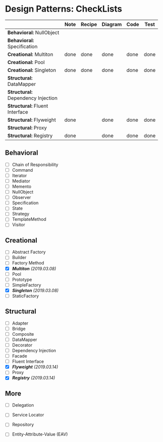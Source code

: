 # Design Patterns: CheckLists

| | Note | Recipe | Diagram | Code | Test
--- | --- | --- | --- | --- | --- |
**Behavioral:** NullObject |  |  |  |  | 
**Behavioral:** Specification |  |  |  |  | 
**Creational:** Multiton | done | done | done | done | done
**Creational:** Pool |  |  |  |  | 
**Creational:** Singleton | done | done | done | done | done
**Structural:** DataMapper |  |  |  |  | 
**Structural:** Dependency Injection |  |  |  |  | 
**Structural:** Fluent Interface |  |  |  |  | 
**Structural:** Flyweight  | done |  | done | done | done
**Structural:** Proxy |  |  |  |  | 
**Structural:** Registry | done |  | done | done | done

## Behavioral
- [ ] Chain of Responsibility
- [ ] Command
- [ ] Iterator
- [ ] Mediator
- [ ] Memento
- [ ] NullObject
- [ ] Observer
- [ ] Specification
- [ ] State
- [ ] Strategy
- [ ] TemplateMethod
- [ ] Visitor

## Creational
- [ ] Abstract Factory
- [ ] Builder
- [ ] Factory Method
- [x] **_Multiton_** _(2019.03.08)_
- [ ] Pool
- [ ] Prototype
- [ ] SimpleFactory
- [x] **_Singleton_** _(2019.03.08)_
- [ ] StaticFactory

## Structural
- [ ] Adapter
- [ ] Bridge
- [ ] Composite
- [ ] DataMapper
- [ ] Decorator
- [ ] Dependency Injection
- [ ] Facade
- [ ] Fluent Interface
- [x] **_Flyweight_** _(2019.03.14)_
- [ ] Proxy
- [x] **_Registry_** _(2019.03.14)_

## More
- [ ] Delegation
- [ ] Service Locator
- [ ] Repository
- [ ] Entity-Attribute-Value (EAV)




